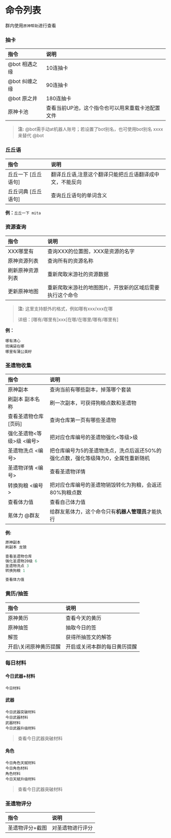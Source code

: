 # 命令列表

群内使用`原神帮助`进行查看

### 抽卡
指令|说明
:--|:--  
@bot 相遇之缘|10连抽卡  
@bot 纠缠之缘|90连抽卡  
@bot 原之井|180连抽卡  
原神卡池|查看当前UP池，这个指令也可以用来重载卡池配置文件  

> **注:**  @bot需手动at机器人账号；若设置了bot别名，也可使用bot别名 xxxx来替代 @bot

### 丘丘语

指令|说明
:--|:--  
丘丘一下 [丘丘语句]|翻译丘丘语,注意这个翻译只能把丘丘语翻译成中文，不能反向  
丘丘词典 [丘丘语句]|查询丘丘语句的单词含义  

**例：**`丘丘一下 mita`


### 资源查询

指令|说明
:--|:--  
XXX哪里有|查询XXX的位置图，XXX是资源的名字  
原神资源列表|查询所有的资源名称  
刷新原神资源列表|重新爬取米游社的资源数据  
更新原神地图|重新爬取米游社的地图图片，开放新的区域后需要执行这个命令  
> **注:**  这里支持额外的格式，例如哪有xxx/xxx在哪
>
> 详细：[哪有/哪里有]xxx[在哪/在哪里/哪有/哪里有]

**例：** 

```shell
哪有清心
琉璃袋在哪
哪里有蒲公英籽
```

### 圣遗物收集

指令|说明
:--|:--  
原神副本|查询当前有哪些副本，掉落哪个套装  
刷副本 副本名称|刷一次副本，可获得狗粮点数和圣遗物  
查看圣遗物仓库 [页码]|查询仓库第一页有哪些圣遗物  
强化圣遗物<等级>级 <编号>|把对应仓库编号的圣遗物强化<等级>级  
圣遗物洗点 <编号>|把仓库编号为5的圣遗物洗点，洗点后返还50%的强化点数，强化等级降为0，全属性重新随机  
圣遗物详情 <编号>|查看圣遗物详情  
转换狗粮 <编号>|把对应仓库编号的圣遗物销毁转化为狗粮，会返还80%狗粮点数  
查看体力值|查看自己体力值  
氪体力 @群友|给群友氪体力，这个命令只有**机器人管理员**才能执行  

**例:**

```powershell
原神副本
刷副本 龙狼

查看圣遗物仓库
强化圣遗物20级 6
圣遗物洗点 3
转换狗粮 1

查看体力值
```

### 黄历/抽签
指令|说明
:--|:--  
原神黄历|查看今天的黄历  
原神抽签|抽取今日的签 
解签|获得所抽签文的解答 
开启\关闭原神黄历提醒|开启或关闭本群的每日黄历提醒  

### 每日材料

#### 今日武器+材料

`今日材料`

#### 武器

```
今日武器突破材料
今日武器材料
武器材料
今日武器升级材料
```

> 查看今日武器突破材料

#### 角色

```
今日角色天赋材料
今日角色材料
角色材料
今日天赋升级材料
```

> 查看今日武器突破材料

### 圣遗物评分
指令|说明
:--|:--  
圣遗物评分+截图|对圣遗物进行评分  

